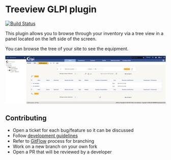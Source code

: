 # Treeview GLPI plugin

[![Build Status](https://secure.travis-ci.org/pluginsGLPI/treeview.svg?branch=master)](https://secure.travis-ci.org/pluginsGLPI/treeview)

This plugin allows you to browse through your inventory via a tree view in a panel located on the left side of the screen. 

You can browse the tree of your site to see the equipment.

![3.-Screenshot](/screenshot.png "Screenshot")


## Contributing

* Open a ticket for each bug/feature so it can be discussed
* Follow [development guidelines](http://glpi-developer-documentation.readthedocs.io/en/latest/plugins/index.html)
* Refer to [GitFlow](http://git-flow.readthedocs.io/) process for branching
* Work on a new branch on your own fork
* Open a PR that will be reviewed by a developer
